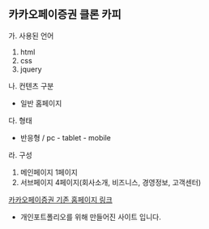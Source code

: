 ## 카카오페이증권 클론 카피
 
가. 사용된 언어
 1. html
 2. css
 3. jquery
 
나. 컨텐츠 구분
 * 일반 홈페이지
 
다. 형태
 * 반응형 / pc - tablet - mobile
 
라. 구성
 1. 메인페이지 1페이지
 2. 서브페이지 4페이지(회사소개, 비즈니스, 경영정보, 고객센터)

[카카오페이증권 기존 홈페이지 링크](https://www.kakaopaysec.com/)

* 개인포트폴리오를 위해 만들어진 사이트 입니다.
